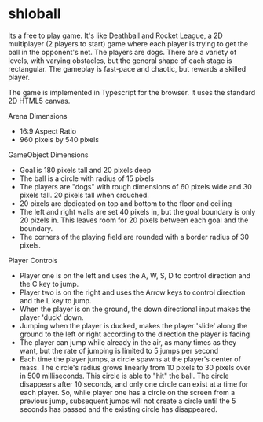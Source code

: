 # shloball

Its a free to play game. It's like Deathball and Rocket League, a 2D multiplayer (2 players to start) game where each player is trying to get the ball in the opponent's net. The players are dogs. There are a variety of levels, with varying obstacles, but the general shape of each stage is rectangular. The gameplay is fast-pace and chaotic, but rewards a skilled player.

The game is implemented in Typescript for the browser. It uses the standard 2D HTML5 canvas.

Arena Dimensions
* 16:9 Aspect Ratio
* 960 pixels by 540 pixels

GameObject Dimensions
* Goal is 180 pixels tall and 20 pixels deep
* The ball is a circle with radius of 15 pixels
* The players are "dogs" with rough dimensions of 60 pixels wide and 30 pixels tall. 20 pixels tall when crouched.
* 20 pixels are dedicated on top and bottom to the floor and ceiling
* The left and right walls are set 40 pixels in, but the goal boundary is only 20 pizels in. This leaves room for 20 pixels between each goal and the boundary.
* The corners of the playing field are rounded with a border radius of 30 pixels.

Player Controls
* Player one is on the left and uses the A, W, S, D to control direction and the C key to jump.
* Player two is on the right and uses the Arrow keys to control direction and the L key to jump.
* When the player is on the ground, the down directional input makes the player 'duck' down.
* Jumping when the player is ducked, makes the player 'slide' along the ground to the left or right according to the direction the player is facing
* The player can jump while already in the air, as many times as they want, but the rate of jumping is limited to 5 jumps per second
* Each time the player jumps, a circle spawns at the player's center of mass. The circle's radius grows linearly from 10 pixels to 30 pixels over in 500 milliseconds. This circle is able to "hit" the ball. The circle disappears after 10 seconds, and only one circle can exist at a time for each player. So, while player one has a circle on the screen from a previous jump, subsequent jumps will not create a circle until the 5 seconds has passed and the existing circle has disappeared.
